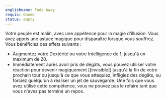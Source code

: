 ```yaml
---
englishname: Fade Away
requis: Gnome
status: empty
---
```

Votre peuple est malin, avec une appétence pour la magie d'illusion. Vous avez appris une astuce magique pour disparaître lorsque vous souffrez. Vous bénéficiez des effets suivants : 

 - Augmentez votre Dextérité ou votre Intelligence de 1, jusqu'à un maximum de 20.
 - Immédiatement après avoir pris de dégâts, vous pouvez utiliser votre réaction pour devenir magiquement [[invisible]] jusqu'à la fin de votre prochain tour ou jusqu'à ce que vous attaquiez, infligiez des dégâts, ou forciez quelqu'un à réaliser un jet de sauvegarde. Une fois que vous avez utilisé cette compétence, vous ne pouvez pas le refaire tant que vous n'avez pas terminé un repos.
